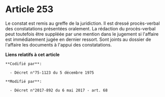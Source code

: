 # Article 253

Le constat est remis au greffe de la juridiction. Il est dressé procès-verbal des constatations présentées oralement. La
rédaction du procès-verbal peut toutefois être suppléée par une mention dans le jugement si l'affaire est immédiatement jugée
en dernier ressort. Sont joints au dossier de l'affaire les documents à l'appui des constatations.

**Liens relatifs à cet article**

	**Codifié par**:

	  - Décret n°75-1123 du 5 décembre 1975

	**Modifié par**:

	  - Décret n°2017-892 du 6 mai 2017 - art. 68
